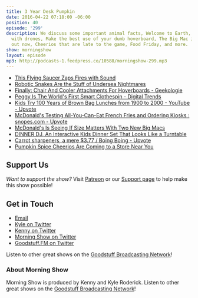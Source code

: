 ```yaml
---
title: 3 Year Desk Pumpkin
date: 2016-04-22 07:18:00 -06:00
position: 40
episode: '299'
description: We discuss some important animal facts, Welcome to Earth, Fighting fire
  with drones, Make the best use of your dumb hoverboard, The Big Mac is branching
  out now, Cheerios that are late to the game, Food Friday, and more.
show: morningshow
layout: episode
mp3: http://podcasts-1.feedpress.co/10588/morningshow-299.mp3
---
```


* [This Flying Saucer Zaps Fires with Sound](http://futurism.com/meet-flying-saucer-douses-flames-sound/)
* [Robotic Snakes Are the Stuff of Undersea Nightmares](http://gizmodo.com/robotic-snakes-are-the-stuff-of-undersea-nightmares-1771769733)
* [Finally: Chair And Cooler Attachments For Hoverboards - Geekologie](http://geekologie.com/2016/04/finally-chair-and-cooler-attachments-for.php?utm_source=feedburner&utm_medium=feed&utm_campaign=Feed%3A+geekologie%2FiShm+%28Geekologie+-+Gadgets%2C+Gizmos%2C+and+Awesome%29)
* [Peggy Is The World's First Smart Clothespin - Digital Trends](http://www.digitaltrends.com/home/peggy-clothespeg/)
* [Kids Try 100 Years of Brown Bag Lunches from 1900 to 2000 - YouTube - Upvote](http://upvote.morningshow.am/kids-try-100-years-of-brown-bag-lunches-from-1900-to-2000-youtube/2016-04-21)
* [McDonald's Testing All-You-Can-Eat French Fries and Ordering Kiosks : snopes.com - Upvote](http://upvote.morningshow.am/mcdonalds-testing-all-you-can-eat-french-fries-and-ordering-kiosks-snopescom/2016-04-19)
* [McDonald's Is Seeing If Size Matters With Two New Big Macs](http://www.foodbeast.com/news/mcd-big-mac-size/)
* [DINNER DJ, An Interactive Kids Dinner Set That Looks Like a Turntable](http://laughingsquid.com/dinner-dj-an-interactive-kids-dinner-set-that-looks-like-a-turntable/)
* [Carrot sharpeners, a mere $3.77 / Boing Boing - Upvote](http://upvote.morningshow.am/carrot-sharpeners-a-mere-377-boing-boing/2016-04-19)
* [Pumpkin Spice Cheerios Are Coming to a Store Near You](http://www.tastingtable.com/dine/national/new-cheerios-flavor-pumpkin-spice-cheerios-cereal?utm_medium=email&utm_source=TT&utm_campaign=Daily&utm_content=Editorial)

## Support Us
*Want to support the show?* Visit [Patreon](http://patreon.com/morningshow) or our [Support page](http://goodstuff.fm/support) to help make this show possible!

## Get in Touch
* [Email](mailto:kyle@goodstuff.fm)
* [Kyle on Twitter](http://twitter.com/dogburps)
* [Kenny on Twitter](http://twitter.com/pizzarobotics)
* [Morning Show on Twitter](http://twitter.com/morningshowam)
* [Goodstuff.FM on Twitter](http://twitter.com/goodstufffm)

Listen to other great shows on the [Goodstuff Broadcasting Network](http://goodstuff.fm/shows)!

### About Morning Show
Morning Show is produced by Kenny and Kyle Roderick. Listen to other great shows on the [Goodstuff Broadcasting Network](http://goodstuff.fm/)!
